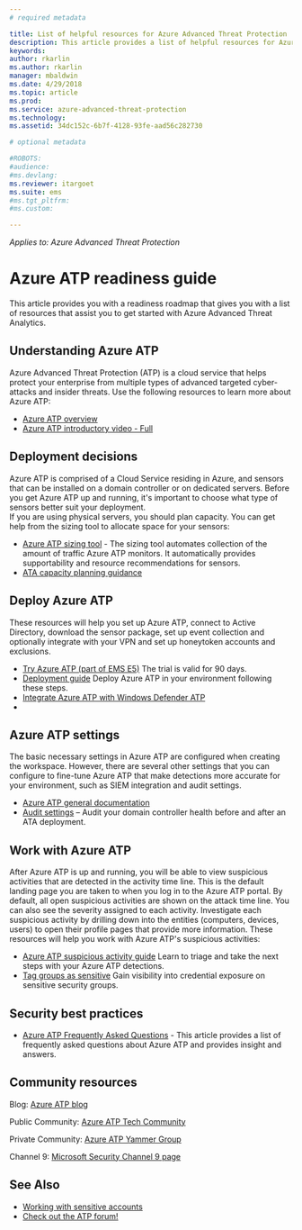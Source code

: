 ```yaml
---
# required metadata

title: List of helpful resources for Azure Advanced Threat Protection | Microsoft Docs
description: This article provides a list of helpful resources for Azure ATP 
keywords:
author: rkarlin
ms.author: rkarlin
manager: mbaldwin
ms.date: 4/29/2018
ms.topic: article
ms.prod:
ms.service: azure-advanced-threat-protection
ms.technology:
ms.assetid: 34dc152c-6b7f-4128-93fe-aad56c282730

# optional metadata

#ROBOTS:
#audience:
#ms.devlang:
ms.reviewer: itargoet
ms.suite: ems
#ms.tgt_pltfrm:
#ms.custom:

---
```


*Applies to: Azure Advanced Threat Protection*



# Azure ATP readiness guide

This article provides you with a readiness roadmap that gives you with a list of resources that assist you to get started with Azure Advanced Threat Analytics. 

## Understanding Azure ATP

Azure Advanced Threat Protection (ATP) is a cloud service that helps protect your enterprise from multiple types of advanced targeted cyber-attacks and insider threats. 
Use the following resources to learn more about Azure ATP: 
- [Azure ATP overview](what-is-atp.md)
- [Azure ATP introductory video - Full](https://www.youtube.com/watch?v=KX-xpFc0sBw) 

## Deployment decisions

Azure ATP is comprised of a Cloud Service residing in Azure, and sensors that can be installed on a domain controller or on dedicated servers. Before you get Azure ATP up and running, it's important to choose what type of sensors better suit your deployment.<br>If you are using physical servers, you should plan capacity. You can get help from the sizing tool to allocate space for your sensors: 
- [Azure ATP sizing tool](http://aka.ms/aatpsizingtool) - The sizing tool automates collection of the amount of traffic Azure ATP monitors. It automatically provides supportability and resource recommendations for sensors. 
- [ATA capacity planning guidance](atp-capacity-planning.md)

## Deploy Azure ATP

These resources will help you set up Azure ATP, connect to Active Directory, download the sensor package, set up event collection and optionally integrate with your VPN and set up honeytoken accounts and exclusions. 
- [Try Azure ATP (part of EMS E5)](http://aka.ms/aatptrial)  The trial is valid for 90 days.
- [Deployment guide](install-atp-step1.md)  Deploy Azure ATP in your environment following these steps.
- [Integrate Azure ATP with Windows Defender ATP](integrate-wd-atp.md)
- 
## Azure ATP settings

The basic necessary settings in Azure ATP are configured when creating the workspace. However, there are several other settings that you can configure to fine-tune Azure ATP that make detections more accurate for your environment, such as SIEM integration and audit settings. 

- [Azure ATP general documentation](what-is-atp.md)
- [Audit settings](https://blogs.technet.microsoft.com/positivesecurity/2017/08/18/ata-auditing-auditpol-advanced-audit-settings-enforcement-lightweight-gateway-service-discovery/) – Audit your domain controller health before and after an ATA deployment. 

## Work with Azure ATP

After Azure ATP is up and running, you will be able to view suspicious activities that are detected in the activity time line. This is the default landing page you are taken to when you log in to the Azure ATP portal. By default, all open suspicious activities are shown on the attack time line. You can also see the severity assigned to each activity. Investigate each suspicious activity by drilling down into the entities (computers, devices, users) to open their profile pages that provide more information. These resources will help you work with Azure ATP's suspicious activities: 

- [Azure ATP suspicious activity guide](suspicious-activity-guide.md) Learn to triage and take the next steps with your Azure ATP detections.
- [Tag groups as sensitive](sensitive-accounts.md) Gain visibility into credential exposure on sensitive security groups.

## Security best practices

- [Azure ATP Frequently Asked Questions](atp-technical-faq.md) - This article provides a list of frequently asked questions about Azure ATP and provides insight and answers. 
## Community resources

Blog: [Azure ATP blog](https://aka.ms/aatpblog)

Public Community: [Azure ATP Tech Community](https://aka.ms/AatpCom)

Private Community: [Azure ATP Yammer Group](https://www.yammer.com/azureadvisors/#/threads/inGroup?type=in_group&feedId=9386893&view=all)

Channel 9: [Microsoft Security Channel 9 page](https://channel9.msdn.com/Shows/Microsoft-Security/)



## See Also

- [Working with sensitive accounts](sensitive-accounts.md)
- [Check out the ATP forum!](https://aka.ms/azureatpcommunity)